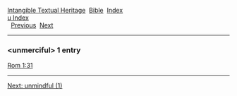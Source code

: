 [Intangible Textual Heritage](../../index)  [Bible](../index) 
[Index](index)   
[u Index](_u_)  
  [Previous](c11945)  [Next](c11947) 

------------------------------------------------------------------------

### &lt;unmerciful&gt; 1 entry

[Rom 1:31](../kjv/rom001.htm#031)  

------------------------------------------------------------------------

[Next: unmindful (1)](c11947)
